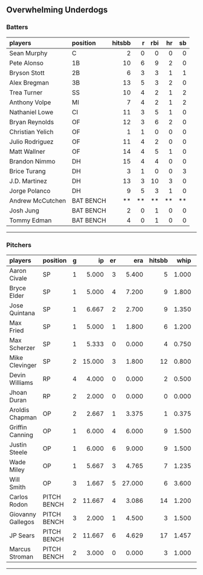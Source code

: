 ## Overwhelming Underdogs

### Batters

 
|players          |position  | hitsbb|  r| rbi| hr| sb| 
|:----------------|:---------|------:|--:|---:|--:|--:| 
|Sean Murphy      |C         |      2|  0|   0|  0|  0| 
|Pete Alonso      |1B        |     10|  6|   9|  2|  0| 
|Bryson Stott     |2B        |      6|  3|   3|  1|  1| 
|Alex Bregman     |3B        |     13|  5|   3|  2|  0| 
|Trea Turner      |SS        |     10|  4|   2|  1|  2| 
|Anthony Volpe    |MI        |      7|  4|   2|  1|  2| 
|Nathaniel Lowe   |CI        |     11|  3|   5|  1|  0| 
|Bryan Reynolds   |OF        |     12|  3|   6|  2|  0| 
|Christian Yelich |OF        |      1|  1|   0|  0|  0| 
|Julio Rodriguez  |OF        |     11|  4|   2|  0|  0| 
|Matt Wallner     |OF        |     14|  4|   5|  1|  0| 
|Brandon Nimmo    |DH        |     15|  4|   4|  0|  0| 
|Brice Turang     |DH        |      3|  1|   0|  0|  3| 
|J.D. Martinez    |DH        |     13|  3|  10|  3|  0| 
|Jorge Polanco    |DH        |      9|  5|   3|  1|  0| 
|Andrew McCutchen |BAT BENCH |     **| **|  **| **| **| 
|Josh Jung        |BAT BENCH |      2|  0|   1|  0|  0| 
|Tommy Edman      |BAT BENCH |      4|  0|   1|  0|  0| 

* * *

### Pitchers

 
|players           |position    |  g|     ip| er|    era| hitsbb|  whip| so|  w| sv| 
|:-----------------|:-----------|--:|------:|--:|------:|------:|-----:|--:|--:|--:| 
|Aaron Civale      |SP          |  1|  5.000|  3|  5.400|      5| 1.000|  8|  0|  0| 
|Bryce Elder       |SP          |  1|  5.000|  4|  7.200|      9| 1.800|  6|  0|  0| 
|Jose Quintana     |SP          |  1|  6.667|  2|  2.700|      9| 1.350|  2|  1|  0| 
|Max Fried         |SP          |  1|  5.000|  1|  1.800|      6| 1.200|  6|  0|  0| 
|Max Scherzer      |SP          |  1|  5.333|  0|  0.000|      4| 0.750|  2|  1|  0| 
|Mike Clevinger    |SP          |  2| 15.000|  3|  1.800|     12| 0.800| 14|  1|  0| 
|Devin Williams    |RP          |  4|  4.000|  0|  0.000|      2| 0.500|  6|  0|  3| 
|Jhoan Duran       |RP          |  2|  2.000|  0|  0.000|      0| 0.000|  1|  0|  1| 
|Aroldis Chapman   |OP          |  2|  2.667|  1|  3.375|      1| 0.375|  5|  1|  0| 
|Griffin Canning   |OP          |  1|  6.000|  4|  6.000|      9| 1.500|  7|  0|  0| 
|Justin Steele     |OP          |  1|  6.000|  6|  9.000|      9| 1.500|  5|  0|  0| 
|Wade Miley        |OP          |  1|  5.667|  3|  4.765|      7| 1.235|  3|  1|  0| 
|Will Smith        |OP          |  3|  1.667|  5| 27.000|      6| 3.600|  1|  0|  0| 
|Carlos Rodon      |PITCH BENCH |  2| 11.667|  4|  3.086|     14| 1.200| 19|  1|  0| 
|Giovanny Gallegos |PITCH BENCH |  3|  2.000|  1|  4.500|      3| 1.500|  3|  0|  0| 
|JP Sears          |PITCH BENCH |  2| 11.667|  6|  4.629|     17| 1.457|  9|  1|  0| 
|Marcus Stroman    |PITCH BENCH |  2|  3.000|  0|  0.000|      3| 1.000|  4|  0|  0| 


* * *


